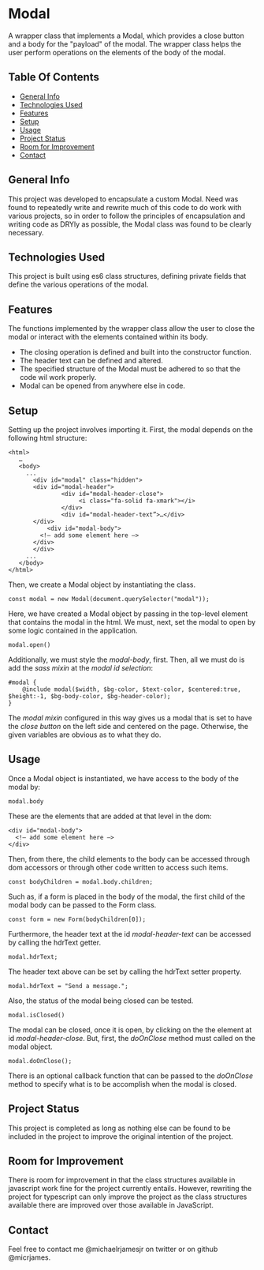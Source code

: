 # Modal
A wrapper class that implements a Modal, which provides a close button and a body for the "payload" of the modal. The wrapper class helps the user perform operations on the elements of the body of the modal.

## Table Of Contents
* [General Info](#general-info)
* [Technologies Used](#technologies-used)
* [Features](#features)
* [Setup](#setup)
* [Usage](#usage)
* [Project Status](#project-status)
* [Room for Improvement](#room-for-improvement)
* [Contact](#contact)

## General Info

This project was developed to encapsulate a custom Modal. Need was found to repeatedly write and rewrite much of this code to do work with various projects, so in order to follow the principles of encapsulation and writing code as DRYly as possible, the Modal class was found to be clearly necessary.

## Technologies Used

This project is built using es6 class structures, defining private fields that define the various operations of the modal.

## Features

The functions implemented by the wrapper class allow the user to close the modal or interact with the elements contained within its body.
* The closing operation is defined and built into the constructor function.
* The header text can be defined and altered.
* The specified structure of the Modal must be adhered to so that the code wil work properly.
* Modal can be opened from anywhere else in code.

## Setup

Setting up the project involves importing it. First, the modal depends on the following html structure:
```
<html>
   …
   <body>
     ...
	   <div id="modal" class="hidden">
       <div id="modal-header">
			   <div id="modal-header-close">
				    <i class="fa-solid fa-xmark"></i>
			   </div>
			   <div id="modal-header-text”>…</div>
       </div>
		   <div id="modal-body">
         <!— add some element here —>
       </div>
	   </div>
     ...
   </body>
</html>
```

Then, we create a Modal object by instantiating the class.
```
const modal = new Modal(document.querySelector("modal"));
```
Here, we have created a Modal object by passing in the top-level element that contains the modal in the html. We must, next, set the modal to open by some logic contained in the application.
```
modal.open()
```
Additionally, we must style the *modal-body*, first. Then, all we must do is add the *sass mixin* at the *modal id selection*:
```
#modal {
    @include modal($width, $bg-color, $text-color, $centered:true, $height:-1, $bg-body-color, $bg-header-color);
}
```
The *modal mixin* configured in this way gives us a modal that is set to have the *close button* on the left side and centered on the page. Otherwise, the given variables are obvious as to what they do.
## Usage

Once a Modal object is instantiated, we have access to the body of the modal by:
```
modal.body
```
These are the elements that are added at that level in the dom:
```
<div id="modal-body">
  <!— add some element here —>
</div>
```
Then, from there, the child elements to the body can be accessed through dom accessors or through other code written to access such items.
```
const bodyChildren = modal.body.children;
```
Such as, if a form is placed in the body of the modal, the first child of the modal body can be passed to the Form class.
```
const form = new Form(bodyChildren[0]);
```
Furthermore, the header text at the id *modal-header-text* can be accessed by calling the hdrText getter.
```
modal.hdrText;
```
The header text above can be set by calling the hdrText setter property.
```
modal.hdrText = "Send a message.";
```
Also, the status of the modal being closed can be tested.
```
modal.isClosed()
```
The modal can be closed, once it is open, by clicking on the the element at id *modal-header-close*. But, first, the *doOnClose* method must called on the modal object.
```
modal.doOnClose();
```
There is an optional callback function that can be passed to the *doOnClose* method to specify what is to be accomplish when the modal is closed.
## Project Status

This project is completed as long as nothing else can be found to be included in the project to improve the original intention of the project.

## Room for Improvement

There is room for improvement in that the class structures available in javascript work fine for the project currently entails. However, rewriting the project for typescript can only improve the project as the class structures available there are improved over those available in JavaScript.

## Contact
Feel free to contact me @michaelrjamesjr on twitter or on github @micrjames.
